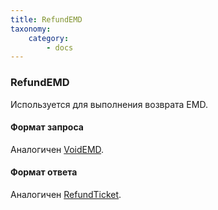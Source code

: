 ```yaml
---
title: RefundEMD
taxonomy:
    category:
        - docs
---
```


### RefundEMD

Используется для выполнения возврата EMD.

#### Формат запроса

Аналогичен [VoidEMD](/avia/request/voidemd).

#### Формат ответа

Аналогичен [RefundTicket](/avia/request/refundticket).